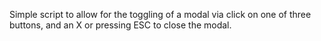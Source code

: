 Simple script to allow for the toggling of a modal via click on one of three buttons, and an X or pressing ESC to close the modal. 
